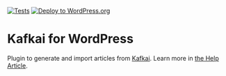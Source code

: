 [![Tests](https://github.com/teamniteo/kafkai-plugin/actions/workflows/push.yml/badge.svg)](https://github.com/teamniteo/kafkai-plugin/actions/workflows/push.yml) [![Deploy to WordPress.org](https://github.com/teamniteo/kafkai-plugin/actions/workflows/deploy.yml/badge.svg)](https://github.com/teamniteo/kafkai-plugin/actions/workflows/deploy.yml)

# Kafkai for WordPress

Plugin to generate and import articles from [Kafkai](https://kafkai.com/). Learn more in [the Help Article](https://help.kafkai.com/article/268-kafkai-plugin).
